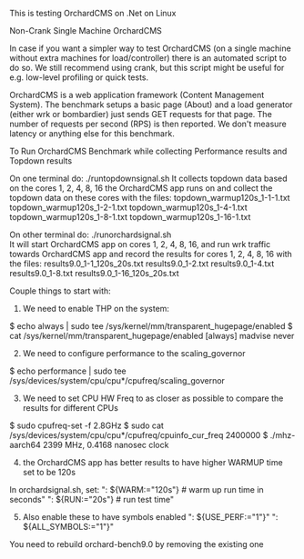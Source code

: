 This is testing OrchardCMS on .Net on Linux

Non-Crank Single Machine OrchardCMS

In case if you want a simpler way to test OrchardCMS (on a single machine without extra machines for load/controller) there is an automated script to do so. We still recommend using crank, but this script might be useful for e.g. low-level profiling or quick tests.

OrchardCMS is a web application framework (Content Management System). The benchmark setups a basic page (About) and a load generator (either wrk or bombardier) just sends GET requests for that page. The number of requests per second (RPS) is then reported. We don't measure latency or anything else for this benchmark.

To Run OrchardCMS Benchmark while collecting Performance results and Topdown results

On one terminal do:
./runtopdownsignal.sh
It collects topdown data based on the cores 1, 2, 4, 8, 16 the OrchardCMS app runs on and collect the topdown data on these cores with the files:
topdown_warmup120s_1-1-1.txt
topdown_warmup120s_1-2-1.txt
topdown_warmup120s_1-4-1.txt
topdown_warmup120s_1-8-1.txt
topdown_warmup120s_1-16-1.txt

On other terminal do:
./runorchardsignal.sh  
It will start OrchardCMS app on cores 1, 2, 4, 8, 16, and run wrk traffic towards OrchardCMS app and record the results for cores 1, 2, 4, 8, 16 with the files:
results9.0_1-1_120s_20s.txt
results9.0_1-2.txt
results9.0_1-4.txt
results9.0_1-8.txt
results9.0_1-16_120s_20s.txt

Couple things to start with:

1) We need to enable THP on the system:

$ echo always | sudo tee /sys/kernel/mm/transparent_hugepage/enabled
$ cat /sys/kernel/mm/transparent_hugepage/enabled
[always] madvise never

2) We need to configure performance to the scaling_governor

$ echo performance | sudo tee /sys/devices/system/cpu/cpu*/cpufreq/scaling_governor

3) We need to set CPU HW Freq to as closer as possible to compare the results for different CPUs

$ sudo cpufreq-set -f 2.8GHz
$ sudo cat /sys/devices/system/cpu/cpu*/cpufreq/cpuinfo_cur_freq
2400000
$ ./mhz-aarch64
2399 MHz, 0.4168 nanosec clock

4) the OrchardCMS app has better results to have higher WARMUP time set to be 120s

In orchardsignal.sh,  set:
": ${WARM:="120s"}          # warm up run time in seconds"
": ${RUN:="20s"}            # run test time"

5) Also enable these to have symbols enabled
": ${USE_PERF:="1"}"
": ${ALL_SYMBOLS:="1"}"

You need to rebuild orchard-bench9.0  by removing the existing one


